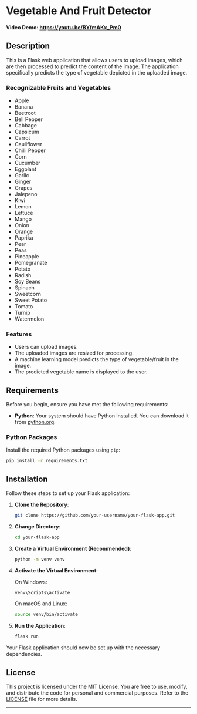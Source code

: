 # Vegetable And Fruit Detector

#### Video Demo: https://youtu.be/BYfmAKx_Pm0

## Description

This is a Flask web application that allows users to upload images, which are then processed to predict the content of the image. The application specifically predicts the type of vegetable depicted in the uploaded image.

### Recognizable Fruits and Vegetables

- Apple
- Banana
- Beetroot
- Bell Pepper
- Cabbage
- Capsicum
- Carrot
- Cauliflower
- Chilli Pepper
- Corn
- Cucumber
- Eggplant
- Garlic
- Ginger
- Grapes
- Jalepeno
- Kiwi
- Lemon
- Lettuce
- Mango
- Onion
- Orange
- Paprika
- Pear
- Peas
- Pineapple
- Pomegranate
- Potato
- Radish
- Soy Beans
- Spinach
- Sweetcorn
- Sweet Potato
- Tomato
- Turnip
- Watermelon

### Features

- Users can upload images.
- The uploaded images are resized for processing.
- A machine learning model predicts the type of vegetable/fruit in the image.
- The predicted vegetable name is displayed to the user.


## Requirements

Before you begin, ensure you have met the following requirements:

- **Python**: Your system should have Python installed. You can download it from [python.org](https://www.python.org/downloads/).

### Python Packages

Install the required Python packages using `pip`:

```bash
pip install -r requirements.txt
```

## Installation

Follow these steps to set up your Flask application:

1. **Clone the Repository**:

    ```bash
    git clone https://github.com/your-username/your-flask-app.git
    ```

2. **Change Directory**:

    ```bash
    cd your-flask-app
    ```

3. **Create a Virtual Environment (Recommended)**:

    ```bash
    python -m venv venv
    ```

4. **Activate the Virtual Environment**:

    On Windows:
    ```bash
    venv\Scripts\activate
    ```

    On macOS and Linux:
    ```bash
    source venv/bin/activate
    ```

5. **Run the Application**:

    ```bash
    flask run
    ```

Your Flask application should now be set up with the necessary dependencies.

## License

This project is licensed under the MIT License. You are free to use, modify, and distribute the code for personal and commercial purposes. Refer to the [LICENSE](LICENSE.txt) file for more details.

---